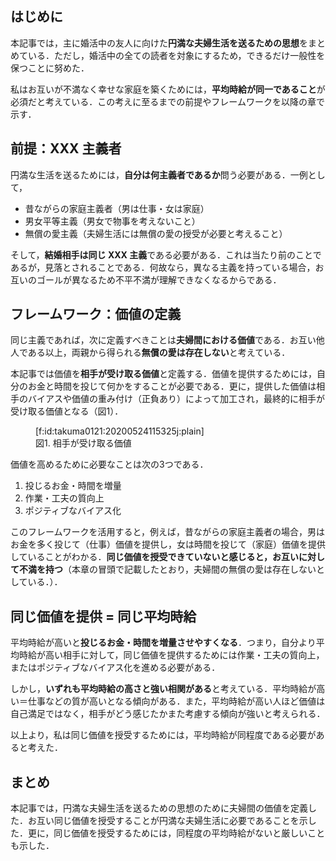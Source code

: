 ## はじめに

本記事では，主に婚活中の友人に向けた**円満な夫婦生活を送るための思想**をまとめている．ただし，婚活中の全ての読者を対象にするため，できるだけ一般性を保つことに努めた．

私はお互いが不満なく幸せな家庭を築くためには，**平均時給が同一であること**が必須だと考えている．この考えに至るまでの前提やフレームワークを以降の章で示す．

## 前提：XXX 主義者

円満な生活を送るためには，**自分は何主義者であるか**問う必要がある．一例として，

- 昔ながらの家庭主義者（男は仕事・女は家庭）
- 男女平等主義（男女で物事を考えないこと）
- 無償の愛主義（夫婦生活には無償の愛の授受が必要と考えること）

そして，**結婚相手は同じ XXX 主義**である必要がある．これは当たり前のことであるが，見落とされることである．何故なら，異なる主義を持っている場合，お互いのゴールが異なるため不平不満が理解できなくなるからである．

## フレームワーク：価値の定義

同じ主義であれば，次に定義すべきことは**夫婦間における価値**である．お互い他人である以上，両親から得られる**無償の愛は存在しない**と考えている．

本記事では価値を**相手が受け取る価値**と定義する．価値を提供するためには，自分のお金と時間を投じて何かをすることが必要である．更に，提供した価値は相手のバイアスや価値の重み付け（正負あり）によって加工され，最終的に相手が受け取る価値となる（図1）．

<figure class="figure-image figure-image-fotolife" title="図1. 相手が受け取る価値">[f:id:takuma0121:20200524115325j:plain]<figcaption>図1. 相手が受け取る価値</figcaption></figure>

価値を高めるために必要なことは次の3つである．

1. 投じるお金・時間を増量
2. 作業・工夫の質向上
3. ポジティブなバイアス化

このフレームワークを活用すると，例えば，昔ながらの家庭主義者の場合，男はお金を多く投じて（仕事）価値を提供し，女は時間を投じて（家庭）価値を提供していることがわかる．**同じ価値を授受できていないと感じると，お互いに対して不満を持つ**（本章の冒頭で記載したとおり，夫婦間の無償の愛は存在しないとしている．）．

## 同じ価値を提供 = 同じ平均時給

平均時給が高いと**投じるお金・時間を増量させやすくなる**．つまり，自分より平均時給が高い相手に対して，同じ価値を提供するためには作業・工夫の質向上，またはポジティブなバイアス化を進める必要がある．

しかし，**いずれも平均時給の高さと強い相関がある**と考えている．平均時給が高い＝仕事などの質が高いとなる傾向がある．また，平均時給が高い人ほど価値は自己満足ではなく，相手がどう感じたかまた考慮する傾向が強いと考えられる．

以上より，私は同じ価値を授受するためには，平均時給が同程度である必要があると考えた．

## まとめ

本記事では，円満な夫婦生活を送るための思想のために夫婦間の価値を定義した．お互い同じ価値を授受することが円満な夫婦生活に必要であることを示した．更に，同じ価値を授受するためには，同程度の平均時給がないと厳しいことも示した．
